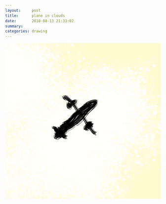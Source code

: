 ```yaml
---
layout:     post
title:      plane in clouds
date:       2018-08-13 21:33:02
summary:    
categories: drawing
---
```

![plane in clouds](/images/diary/plane-in-clouds.png ".")
